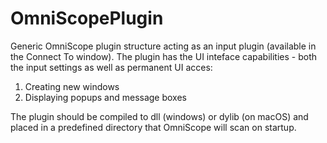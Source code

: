 # OmniScopePlugin

Generic OmniScope plugin structure acting as an input plugin (available in the Connect To window).
The plugin has the UI inteface capabilities - both the input settings as well as permanent UI acces:

1. Creating new windows
2. Displaying popups and message boxes

The plugin should be compiled to dll (windows) or dylib (on macOS) and placed in a predefined directory that OmniScope will scan on startup.
